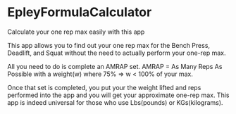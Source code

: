 # EpleyFormulaCalculator
Calculate your one rep max easily with this app

This app allows you to find out your one rep max for the Bench Press, Deadlift, and Squat without the need to actually perform your one-rep max. 

All you need to do is complete an AMRAP set. AMRAP = As Many Reps As Possible with a weight(w) where 75% => w < 100% of your max.

Once that set is completed, you put your the weight lifted and reps performed into the app and you will get your approximate one-rep max. This app is indeed universal for those who use Lbs(pounds) or KGs(kilograms).
